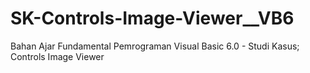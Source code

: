 # SK-Controls-Image-Viewer__VB6
Bahan Ajar Fundamental Pemrograman Visual Basic 6.0 - Studi Kasus; Controls Image Viewer
